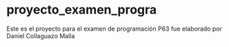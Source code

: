 # proyecto_examen_progra
Este es el proyecto para el examen de programación P63 fue elaborado por Daniel Collaguazo Malla
